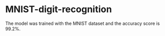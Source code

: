 # MNIST-digit-recognition
The model was trained with the MNIST dataset and the accuracy score is 99.2%.

